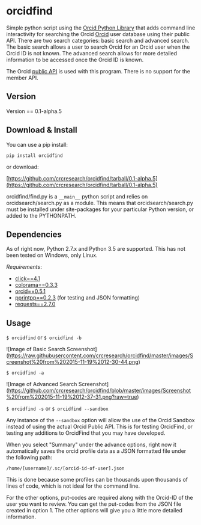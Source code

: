 # orcidfind
Simple python script using the [Orcid Python Library](https://github.com/ORCID/python-orcid) that adds command line interactivity for searching the Orcid [Orcid](http://www.orcid.org) user database using their public API.  There are two search categories: basic search and advanced search.  The basic search allows a user to search Orcid for an Orcid user when the Orcid ID is not known.  The advanced search allows for more detailed information to be accessed once the Orcid ID is known.  

The Orcid [public API](http://members.orcid.org/api) is used with this program.  There is no support for the member API.

## Version
Version == 0.1-alpha.5

## Download & Install
You can use a pip install:

`pip install orcidfind`

or download:

[https://github.com/crcresearch/orcidfind/tarball/0.1-alpha.5](https://github.com/crcresearch/orcidfind/tarball/0.1-alpha.5)

orcidfind/find.py is a `__main__` python script and relies on orcidsearch/search.py as a module.  This means that orcidsearch/search.py must be installed under site-packages for your particular Python version, or added to the PYTHONPATH.

## Dependencies
As of right now, Python 2.7.x and Python 3.5 are supported.  This has not been tested on Windows, only Linux.

*Requirements*:

* [click==4.1](http://click.pocoo.org/4/)
* [colorama==0.3.3](https://pypi.python.org/pypi/colorama)
* [orcid==0.5.1](https://github.com/ORCID/python-orcid)
* [pprintpp==0.2.3](https://pypi.python.org/pypi/pprintpp) (for testing and JSON formatting)
* [requests==2.7.0](http://docs.python-requests.org/en/latest/)

## Usage
`$ orcidfind` or `$ orcidfind -b`

![Image of Basic Search Screenshot]
(https://raw.githubusercontent.com/crcresearch/orcidfind/master/images/Screenshot%20from%202015-11-19%2012-30-44.png)

`$ orcidfind -a`

![Image of Advanced Search Screenshot]
(https://github.com/crcresearch/orcidfind/blob/master/images/Screenshot%20from%202015-11-19%2012-37-31.png?raw=true)

`$ orcidfind -s` or `$ orcidfind --sandbox`

Any instance of the `--sandbox` option will allow the use of the Orcid Sandbox instead of using the actual Orcid Public API.  This is for testing OrcidFind, or testing any additions to OrcidFind that you may have developed.

When you select "Summary" under the advance options, right now it automatically saves the orcid profile data as a JSON formatted file under the following path: 

`/home/[username]/.sc/[orcid-id-of-user].json`

This is done because some profiles can be thousands upon thousands of lines of code, which is not ideal for the command line.

For the other options, put-codes are required along with the Orcid-ID of the user you want to review.  You can get the put-codes from the JSON file created in option 1.  The other options will give you a little more detailed information.